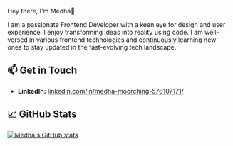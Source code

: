 Hey there, I'm Medha👋

I am a passionate Frontend Developer with a keen eye for design and user experience. I enjoy transforming ideas into reality using code. I am well-versed in various frontend technologies and continuously learning new ones to stay updated in the fast-evolving tech landscape.
 
## 📫 Get in Touch

- **LinkedIn:** [linkedin.com/in/medha-moorching-576107171/](https://www.linkedin.com/in/medha-moorching-576107171/)

## 📈 GitHub Stats

[![Medha's GitHub stats](https://github-readme-stats.vercel.app/api?username=Med1020)](https://github.com/Med1020/github-readme-stats)
<!---
Med1020/Med1020 is a ✨ special ✨ repository because its `README.md` (this file) appears on your GitHub profile.
You can click the Preview link to take a look at your changes.
--->

